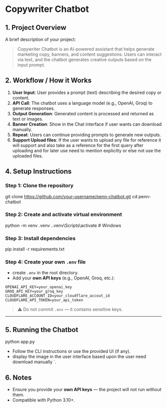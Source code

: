 
# **Copywriter Chatbot**

## **1. Project Overview**

A brief description of your project:

> Copywriter Chatbot is an AI-powered assistant that helps generate marketing copy, banners, and content suggestions. Users can interact via text, and the chatbot generates creative outputs based on the input prompt.


## **2. Workflow / How it Works**

1. **User Input**: User provides a prompt (text) describing the desired copy or content.
2. **API Call**: The chatbot uses a language model (e.g., OpenAI, Groq) to generate responses.
3. **Output Generation**: Generated content is processed and returned as text or images.
4. **Banner Creation**: Show in the Chat interface if user wants can download manually.
5. **Repeat**: Users can continue providing prompts to generate new outputs.
6. **Support Upload files**: If the user wants to upload any file for reference it will support and also take as a reference for the first query after uploading and for later use need to mention explicitly or else not use the uploaded files.


## **4. Setup Instructions**

### **Step 1: Clone the repository**

git clone https://github.com/your-username/penn-chatbot.git
cd penn-chatbot


### **Step 2: Create and activate virtual environment**


python -m venv .venv
.\.venv\Scripts\activate   # Windows


### **Step 3: Install dependencies**


pip install -r requirements.txt


### **Step 4: Create your own `.env` file**

*  create `.env` in the root directory.
* Add your **own API keys** (e.g., OpenAI, Groq, etc.):

```
OPENAI_API_KEY=your_openai_key
GROQ_API_KEY=your_groq_key
CLOUDFLARE_ACCOUNT_ID=your_cloudflare_accout_id
CLOUDFLARE_API_TOKEN=your_api_token
```

> ⚠️ Do not commit `.env` — it contains sensitive keys.

---

## **5. Running the Chatbot**


python app.py

* Follow the CLI instructions or use the provided UI (if any).
* display the image in the user interface based upon the user need download manually `.



## **6. Notes**

* Ensure you provide your **own API keys** — the project will not run without them.
* Compatible with Python 3.10+.



